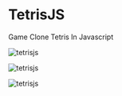 # TetrisJS
Game Clone Tetris In Javascript

![tetrisjs](https://github.com/mbrignone93/TetrisJS/tree/main/screenshot/1.png)

![tetrisjs](https://github.com/mbrignone93/TetrisJS/tree/main/screenshot/2.png)

![tetrisjs](https://github.com/mbrignone93/TetrisJS/tree/main/screenshot/3.png)

